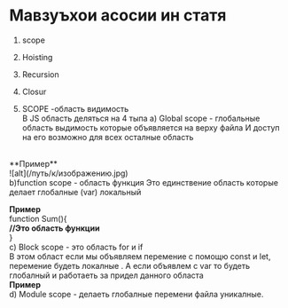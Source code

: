 # Мавзуъхои асосии ин статя

1. scope
2. Hoisting
3. Recursion
4. Closur



1. SCOPE -область видимость <br/>
В JS область деляться на 4 тыпа 
а) Global scope - глобальные область выдимость которые объявляется на верху файла
И доступ на его возможно для всех осталные область 
<br/>
**Пример**<br/>
![alt](/путь/к/изображению.jpg)
<br/>
b)function scope - область функция Это единствение область которые делает глобалные (var) локальный
<br/>

**Пример**<br/>
function Sum(){<br/>
**//Это область функции**<br/>
}<br/>
c) Block scope - это область for и if <br/>
В этом област если мы объявляем перемение с помощю const и let, перемение будеть локалные 
. А если объявлем с var  то будеть глобалный и работаеть за придел данного областа
<br/>
**Пример** <br/>
d) Module scope - делаеть глобалные перемени файла уникалные.
<br/>

#
